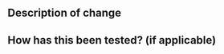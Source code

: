 <!--- Thank you for contributing to daktilo! -->

## Description of change

<!-- Please write a summary of your changes and why you made them. -->
<!-- Be sure to reference any related issues by adding `Closes #`. -->

## How has this been tested? (if applicable)

<!-- Please describe any tests that you ran to verify your changes. -->
